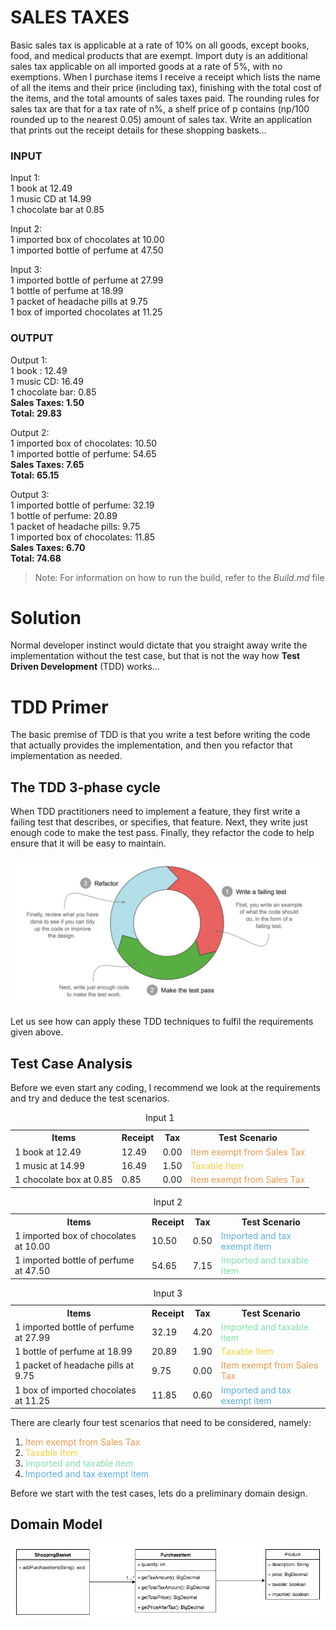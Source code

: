 # SALES TAXES
Basic sales tax is applicable at a rate of 10% on all goods, except books, food, and medical products that are exempt. Import duty is an additional sales tax applicable on all imported goods at a rate of 5%, with no exemptions.
When I purchase items I receive a receipt which lists the name of all the items and their price (including tax), finishing with the total cost of the items, and the total amounts of sales taxes paid.  The rounding rules for sales tax are that for a tax rate of n%, a shelf price of p contains (np/100 rounded up to the nearest 0.05) amount of sales tax.
Write an application that prints out the receipt details for these shopping baskets...

### INPUT

Input 1: <br/>
1 book at 12.49 <br/>
1 music CD at 14.99 <br/>
1 chocolate bar at 0.85

Input 2: <br/>
1 imported box of chocolates at 10.00 <br/>
1 imported bottle of perfume at 47.50 <br/>

Input 3: <br/>
1 imported bottle of perfume at 27.99 <br/>
1 bottle of perfume at 18.99 <br/>
1 packet of headache pills at 9.75 <br/>
1 box of imported chocolates at 11.25

### OUTPUT

Output 1: <br/>
1 book : 12.49 <br/>
1 music CD: 16.49 <br/>
1 chocolate bar: 0.85 <br/>
<b>Sales Taxes: 1.50 </b><br/>
<strong> Total: 29.83 </strong>

Output 2: <br/>
1 imported box of chocolates: 10.50 <br/>
1 imported bottle of perfume: 54.65 <br/>
<b>Sales Taxes: 7.65 </b> <br/>
<strong> Total: 65.15 </strong>

Output 3: <br/>
1 imported bottle of perfume: 32.19 <br/>
1 bottle of perfume: 20.89 <br/>
1 packet of headache pills: 9.75 <br/>
1 imported box of chocolates: 11.85 <br/>
<b> Sales Taxes: 6.70 </b> <br/>
<strong> Total: 74.68 </strong>

>Note: For information on how to run the build, refer to the _Build.md_ file

# Solution
Normal developer instinct would dictate that you straight away write the implementation without the test case, but that is not the way how **Test Driven Development** (TDD) works...

# TDD Primer
The basic premise of TDD is that you write a test before writing the code that actually provides the implementation, and then you refactor that implementation as needed.
## The TDD 3-phase cycle
When TDD practitioners need to implement a feature, they first write a failing test that describes, or specifies, that feature. Next, they write just enough code to make the test pass. Finally, they refactor the code to help ensure that it will be easy to maintain.

![TDD 3-phase cycle](./src/test/resources/images/tdd-3-phase-cycle.png)

Let us see how can apply these TDD techniques to fulfil the requirements given above.

## Test Case Analysis
Before we even start any coding, I recommend we look at the requirements and try and deduce the test scenarios.  
<table>
  <caption>Input 1</caption>
  <tr>
    <th>Items</th>
    <th>Receipt</th>
    <th>Tax</th>
    <th>Test Scenario</th>
  </tr>
  <tr>
    <td>1 book at 12.49</td>
    <td>12.49</td>
    <td>0.00</td>
    <td><font color="#EB984E">Item exempt from Sales Tax</font></td>
  </tr>
  <tr>
    <td>1 music at 14.99</td>
    <td>16.49</td>
    <td>1.50</td>
    <td><font color="#F4D03F">Taxable Item</font></td>
  </tr>
  <tr>
    <td>1 chocolate box at 0.85</td>
    <td>0.85</td>
    <td>0.00</td>
    <td><font color="#EB984E">Item exempt from Sales Tax</font></td>
  </tr>
</table>

<table>
  <caption>Input 2</caption>
  <tr>
    <th>Items</th>
    <th>Receipt</th>
    <th>Tax</th>
    <th>Test Scenario</th>
  </tr>
  <tr>
    <td>1 imported box of chocolates at 10.00</td>
    <td>10.50</td>
    <td>0.50</td>
    <td><font color="#5DADE2">Imported and tax exempt item</font></td>
  </tr>
  <tr>
    <td>1 imported bottle of perfume at 47.50</td>
    <td>54.65</td>
    <td>7.15</td>
    <td><font color="#82E0AA">Imported and taxable item</font></td>
  </tr>
</table>


<table>
  <caption>Input 3</caption>
  <tr>
    <th>Items</th>
    <th>Receipt</th>
    <th>Tax</th>
    <th>Test Scenario</th>
  </tr>
  <tr>
    <td>1 imported bottle of perfume at 27.99</td>
    <td>32.19</td>
    <td>4.20</td>
    <td><font color="#82E0AA">Imported and taxable item</font></td>
  </tr>
  <tr>
    <td>1 bottle of perfume at 18.99</td>
    <td>20.89</td>
    <td>1.90</td>
    <td><font color="#F4D03F">Taxable Item</font></td>
  </tr>
  <tr>
    <td>1 packet of headache pills  at 9.75</td>
    <td>9.75</td>
    <td>0.00</td>
    <td><font color="#EB984E">Item exempt from Sales Tax</font></td>
  </tr>
  <tr>
      <td>1 box of imported chocolates at 11.25</td>
      <td>11.85</td>
      <td>0.60</td>
      <td><font color="#5DADE2">Imported and tax exempt item</font></td>
    </tr>
</table>

There are clearly four test scenarios that need to be considered, namely:
1. <font color="#EB984E">Item exempt from Sales Tax</font>
2. <font color="#F4D03F">Taxable Item</font>
3. <font color="#82E0AA">Imported and taxable item</font>
4. <font color="#5DADE2">Imported and tax exempt item</font>  

Before we start with the test cases, lets do a preliminary domain design.

## Domain Model
![Sale Tax Domain Model](./src/test/resources/images/sales-tax-domain-model.png)
